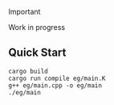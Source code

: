> [!IMPORTANT]
> Work in progress

## Quick Start
``` console
cargo build
cargo run compile eg/main.K
g++ eg/main.cpp -o eg/main
./eg/main
```

